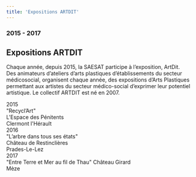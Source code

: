 ```yaml
---
title: 'Expositions ARTDIT'
---
```


### 2015 - 2017

## Expositions ARTDIT

Chaque année, depuis 2015, la SAESAT participe à l’exposition, ArtDit. <br>
Des animateurs d’ateliers d’arts plastiques d’établissements du secteur médicosocial, organisent chaque année, des expositions d’Arts Plastiques permettant aux artistes du secteur médico-social d’exprimer leur potentiel artistique. Le collectif ARTDIT est né en 2007.

<div class="grid-3">
    <div>
        2015<br>
        "Recycl’Art"<br>
        L'Espace des Pénitents<br>
        Clermont l'Hérault
    </div>
    <div>
        2016<br>
        "L’arbre dans tous ses états"<br>
        Château de Restinclières<br>
        Prades-Le-Lez
    </div>
    <div>
        2017<br>
        "Entre Terre et Mer au fil de Thau" Château Girard<br>
        Mèze
    </div>
</div>
